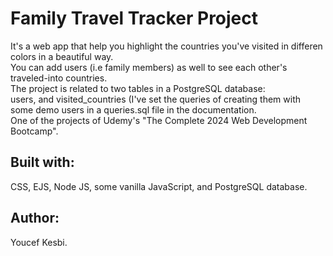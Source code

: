 <h1>Family Travel Tracker Project</h1>
It's a web app that help you highlight the countries you've visited in differen colors in a beautiful way.<br>
You can add users (i.e family members) as well to see each other's traveled-into countries.<br>
The project is related to two tables in a PostgreSQL database:<br>
users, and visited_countries (I've set the queries of creating them with some demo users in a queries.sql file in the documentation.<br>
One of the projects of Udemy's "The Complete 2024 Web Development Bootcamp".
<br>
<h2>Built with:</h2>
CSS, EJS, Node JS, some vanilla JavaScript, and PostgreSQL database.
<br>
<h2>Author:</h2>
Youcef Kesbi.
